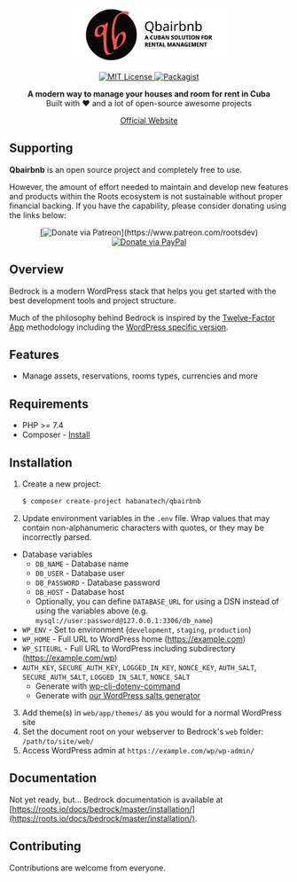 <p align="center">
  <a href="https://habana-tech.github.io/qbairbnb/">
    <img alt="Qbairbnb" src="https://raw.githubusercontent.com/habana-tech/qbairbnb/main/docs/img/logo.svg" height="100">
  </a>
</p>

<p align="center">
  <a href="LICENSE.md">
    <img alt="MIT License" src="https://img.shields.io/github/license/habana-tech/qbairbnb" />
  </a>

  <a href="https://packagist.org/packages/habanatech/qbairbnb">
    <img alt="Packagist" src="https://img.shields.io/packagist/v/habanatech/qbairbnb" />
  </a>

</p>

<p align="center">
  <strong>A modern way to manage your houses and room for rent in Cuba</strong>
  <br />
  Built with ❤️ and a lot of open-source awesome projects
</p>

<p align="center">
  <a href="https://habana-tech.github.io/qbairbnb/">Official Website</a>
</p>

## Supporting

**Qbairbnb** is an open source project and completely free to use.

However, the amount of effort needed to maintain and develop new features and products within the Roots ecosystem is not sustainable without proper financial backing. If you have the capability, please consider donating using the links below:

<div align="center">

[![Donate via Patreon](https://img.shields.io/badge/donate-patreon-orange.svg?style=flat-square&logo=patreon")](https://www.patreon.com/rootsdev)
[![Donate via PayPal](https://img.shields.io/badge/donate-paypal-blue.svg?style=flat-square&logo=paypal)](https://www.paypal.me/rootsdev)

</div>

## Overview

Bedrock is a modern WordPress stack that helps you get started with the best development tools and project structure.

Much of the philosophy behind Bedrock is inspired by the [Twelve-Factor App](http://12factor.net/) methodology including the [WordPress specific version](https://roots.io/twelve-factor-wordpress/).

## Features

- Manage assets, reservations, rooms types, currencies and more
## Requirements

- PHP >= 7.4
- Composer - [Install](https://getcomposer.org/doc/00-intro.md#installation-linux-unix-osx)

## Installation

1. Create a new project:
   ```sh
   $ composer create-project habanatech/qbairbnb
   ```
2. Update environment variables in the `.env` file. Wrap values that may contain non-alphanumeric characters with quotes, or they may be incorrectly parsed.

- Database variables
  - `DB_NAME` - Database name
  - `DB_USER` - Database user
  - `DB_PASSWORD` - Database password
  - `DB_HOST` - Database host
  - Optionally, you can define `DATABASE_URL` for using a DSN instead of using the variables above (e.g. `mysql://user:password@127.0.0.1:3306/db_name`)
- `WP_ENV` - Set to environment (`development`, `staging`, `production`)
- `WP_HOME` - Full URL to WordPress home (https://example.com)
- `WP_SITEURL` - Full URL to WordPress including subdirectory (https://example.com/wp)
- `AUTH_KEY`, `SECURE_AUTH_KEY`, `LOGGED_IN_KEY`, `NONCE_KEY`, `AUTH_SALT`, `SECURE_AUTH_SALT`, `LOGGED_IN_SALT`, `NONCE_SALT`
  - Generate with [wp-cli-dotenv-command](https://github.com/aaemnnosttv/wp-cli-dotenv-command)
  - Generate with [our WordPress salts generator](https://roots.io/salts.html)

3. Add theme(s) in `web/app/themes/` as you would for a normal WordPress site
4. Set the document root on your webserver to Bedrock's `web` folder: `/path/to/site/web/`
5. Access WordPress admin at `https://example.com/wp/wp-admin/`

## Documentation
Not yet ready, but... Bedrock documentation is available at [https://roots.io/docs/bedrock/master/installation/](https://roots.io/docs/bedrock/master/installation/).

## Contributing

Contributions are welcome from everyone.
